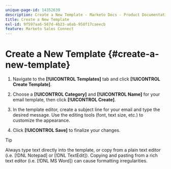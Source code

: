 ```yaml
---
unique-page-id: 14352639
description: Create a New Template - Marketo Docs - Product Documentation
title: Create a New Template
exl-id: 9f597aa6-587d-4b23-a6ab-958f17caeecb
feature: Marketo Sales Connect
---
```

# Create a New Template {#create-a-new-template}

1. Navigate to the **[!UICONTROL Templates]** tab and click **[!UICONTROL Create Template]**.

1. Choose a **[!UICONTROL Category]** and **[!UICONTROL Name]** for your email template, then click **[!UICONTROL Create]**.

1. In the template editor, create a subject line for your email and type the desired message. Use the editing tools (font, text size, etc.) to customize the appearance.

1. Click **[!UICONTROL Save]** to finalize your changes.

>[!TIP]
>
>Always type text directly into the template, or copy from a plain text editor (i.e. [!DNL Notepad] or [!DNL TextEdit]). Copying and pasting from a rich text editor (i.e. [!DNL MS Word]) can cause formatting irregularities.
